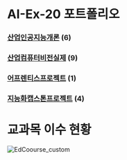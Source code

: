 # AI-Ex-20 포트폴리오
### [산업인공지능개론](https://github.com/wyj10076/Industrial-AI/tree/master/projects/%EC%82%B0%EC%97%85%EC%9D%B8%EA%B3%B5%EC%A7%80%EB%8A%A5%EA%B0%9C%EB%A1%A0) (6)

### [산업컴퓨터비전실제](https://github.com/wyj10076/Industrial-AI/tree/master/projects/%EC%82%B0%EC%97%85%EC%BB%B4%ED%93%A8%ED%84%B0%EB%B9%84%EC%A0%84%EC%8B%A4%EC%A0%9C) (9)

### [어프렌티스프로젝트](https://github.com/wyj10076/Industrial-AI/tree/master/projects/%EC%96%B4%ED%94%84%EB%A0%8C%ED%8B%B0%EC%8A%A4) (1)

### [지능화캡스톤프로젝트](https://github.com/wyj10076/Industrial-AI/tree/master/projects/%EC%A7%80%EB%8A%A5%ED%99%94%EC%BA%A1%EC%8A%A4%ED%86%A4) (4)


# 교과목 이수 현황
![EdCoourse_custom](https://github.com/wyj10076/Industrial-AI/assets/59532709/7ee1af51-5d20-4cb5-a52e-4cd3e4ea0842)
